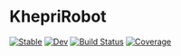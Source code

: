 # KhepriRobot

[![Stable](https://img.shields.io/badge/docs-stable-blue.svg)](https://aptmcl.github.io/KhepriRobot.jl/stable)
[![Dev](https://img.shields.io/badge/docs-dev-blue.svg)](https://aptmcl.github.io/KhepriRobot.jl/dev)
[![Build Status](https://github.com/aptmcl/KhepriRobot.jl/workflows/CI/badge.svg)](https://github.com/aptmcl/KhepriRobot.jl/actions)
[![Coverage](https://codecov.io/gh/aptmcl/KhepriRobot.jl/branch/master/graph/badge.svg)](https://codecov.io/gh/aptmcl/KhepriRobot.jl)
